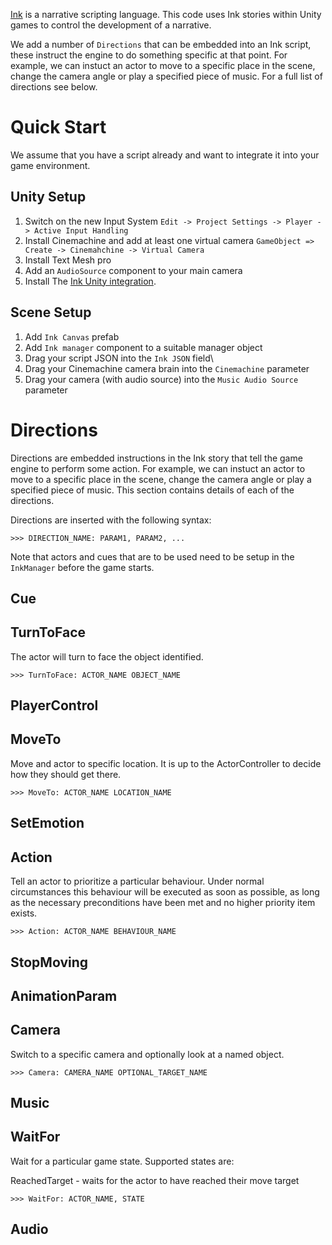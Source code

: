 [Ink](https://www.inklestudios.com/ink/) is a narrative scripting language. This code uses Ink stories within Unity games to control the development of a narrative.

We add a number of `Directions` that can be embedded into an Ink script, these instruct the engine to do something specific at that point. For example, we can instuct an actor to move to a specific place in the scene, change the camera angle or play a specified piece of music. For a full list of directions see below.

# Quick Start

We assume that you have a script already and want to integrate it into your game environment.

## Unity Setup

1. Switch on the new Input System `Edit -> Project Settings -> Player -> Active Input Handling`
2. Install Cinemachine and add at least one virtual camera `GameObject => Create -> Cinemahchine -> Virtual Camera`
3. Install Text Mesh pro
4. Add an `AudioSource` component to your main camera
5. Install The [Ink Unity integration](https://github.com/inkle/ink-unity-integration).

## Scene Setup

1. Add `Ink Canvas` prefab
2. Add `Ink manager` component to a suitable manager object
3. Drag your script JSON into the `Ink JSON` field\
4. Drag your Cinemachine camera brain into the `Cinemachine` parameter
5. Drag your camera (with audio source) into the `Music Audio Source` parameter

# Directions

Directions are embedded instructions in the Ink story that tell the game engine to perform some action. For example, we can instuct an actor to move to a specific place in the scene, change the camera angle or play a specified piece of music. This section contains details of each of the directions.

Directions are inserted with the following syntax:

```
>>> DIRECTION_NAME: PARAM1, PARAM2, ...
```

Note that actors and cues that are to be used need to be setup in the `InkManager` before the game starts.

## Cue
## TurnToFace

The actor will turn to face the object identified.

```
>>> TurnToFace: ACTOR_NAME OBJECT_NAME
```

## PlayerControl
## MoveTo 

Move and actor to specific location. It is up to the ActorController to decide how they should get there.

```
>>> MoveTo: ACTOR_NAME LOCATION_NAME
```

## SetEmotion
## Action

Tell an actor to prioritize a particular behaviour. Under normal circumstances
this behaviour will be executed as soon as possible, as long as the necessary
preconditions have been met and no higher priority item exists.

```
>>> Action: ACTOR_NAME BEHAVIOUR_NAME
```

## StopMoving
## AnimationParam
## Camera

Switch to a specific camera and optionally look at a named object.

```
>>> Camera: CAMERA_NAME OPTIONAL_TARGET_NAME
```

## Music
## WaitFor

Wait for a particular game state. Supported states are:

ReachedTarget - waits for the actor to have reached their move target

```
>>> WaitFor: ACTOR_NAME, STATE
```
## Audio

